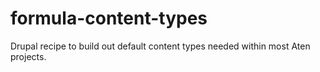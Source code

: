# formula-content-types
Drupal recipe to build out default content types needed within most Aten projects.
